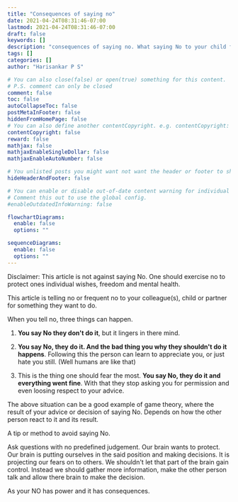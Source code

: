 ```yaml
---
title: "Consequences of saying no"
date: 2021-04-24T08:31:46-07:00
lastmod: 2021-04-24T08:31:46-07:00
draft: false
keywords: []
description: "consequences of saying no. What saying No to your child frequently can cause"
tags: []
categories: []
author: "Harisankar P S"

# You can also close(false) or open(true) something for this content.
# P.S. comment can only be closed
comment: false
toc: false
autoCollapseToc: false
postMetaInFooter: false
hiddenFromHomePage: false
# You can also define another contentCopyright. e.g. contentCopyright: "This is another copyright."
contentCopyright: false
reward: false
mathjax: false
mathjaxEnableSingleDollar: false
mathjaxEnableAutoNumber: false

# You unlisted posts you might want not want the header or footer to show
hideHeaderAndFooter: false

# You can enable or disable out-of-date content warning for individual post.
# Comment this out to use the global config.
#enableOutdatedInfoWarning: false

flowchartDiagrams:
  enable: false
  options: ""

sequenceDiagrams: 
  enable: false
  options: ""
---
```


Disclaimer: This article is not against saying No. One should exercise no to protect ones individual wishes, freedom and mental health.

This article is telling no or frequent no to your colleague(s), child or partner for something they want to do.

When you tell no, three things can happen.

1. **You say No they don't do it**, but it lingers in there mind.

2. **You say No, they do it. And the bad thing you why they shouldn't do it happens**. Following this the person can learn to appreciate you, or just hate you still. (Well humans are like that)

3. This is the thing one should fear the most. **You say No, they do it and everything went fine**. With that they stop asking you for permission and even loosing respect to your advice.

The above situation can be a good example of game theory, where the result of your advice or decision of saying No. Depends on how the other person react to it and its result.

<!--more-->

A tip or method to avoid saying No.

Ask questions with no predefined judgement. Our brain wants to protect. Our brain is putting ourselves in the said position and making decisions. It is projecting our fears on to others. We shouldn't let that part of the brain gain control. Instead we should gather more information, make the other person talk and allow there brain to make the decision.

As your NO has power and it has consequences.
